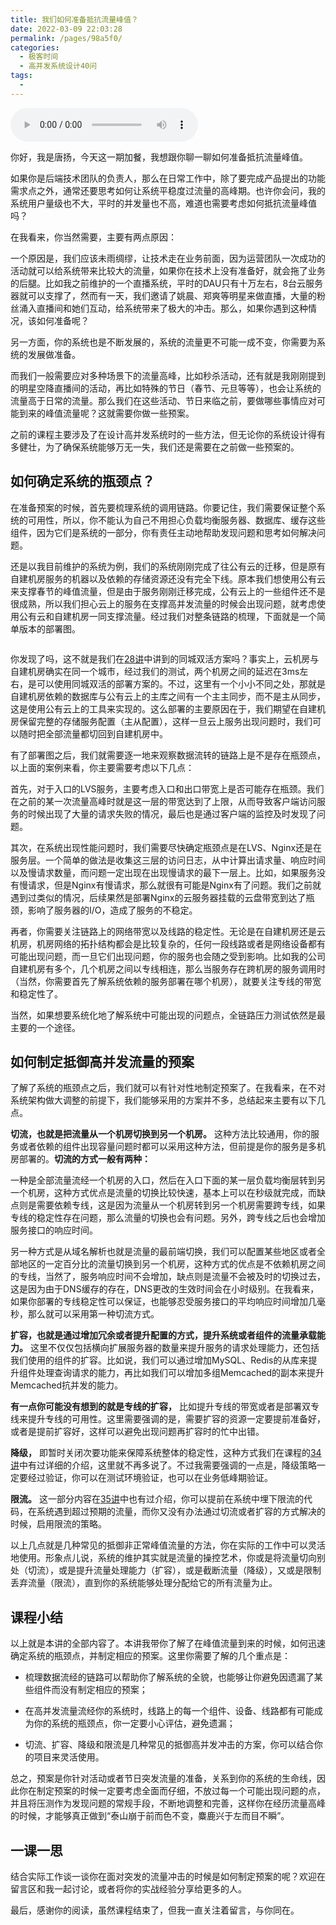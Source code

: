 ```yaml
---
title: 我们如何准备抵抗流量峰值？
date: 2022-03-09 22:03:28
permalink: /pages/98a5f0/
categories:
  - 极客时间
  - 高并发系统设计40问
tags:
  - 
---
```

<audio title="春节特别策划.我们如何准备抵抗流量峰值？" src="https://static001.geekbang.org/resource/audio/ee/e6/eeeeddba9908501f1a98314c1ab601e6.mp3" controls="controls"></audio> 
<p>你好，我是唐扬，今天这一期加餐，我想跟你聊一聊如何准备抵抗流量峰值。</p><p>如果你是后端技术团队的负责人，那么在日常工作中，除了要完成产品提出的功能需求点之外，通常还要思考如何让系统平稳度过流量的高峰期。也许你会问，我的系统用户量级也不大，平时的并发量也不高，难道也需要考虑如何抵抗流量峰值吗？</p><p>在我看来，你当然需要，主要有两点原因：</p><p>一个原因是，我们应该未雨绸缪，让技术走在业务前面，因为运营团队一次成功的活动就可以给系统带来比较大的流量，如果你在技术上没有准备好，就会拖了业务的后腿。比如我之前维护的一个直播系统，平时的DAU只有十万左右，8台云服务器就可以支撑了，然而有一天，我们邀请了姚晨、郑爽等明星来做直播，大量的粉丝涌入直播间和她们互动，给系统带来了极大的冲击。那么，如果你遇到这种情况，该如何准备呢？</p><p>另一方面，你的系统也是不断发展的，系统的流量更不可能一成不变，你需要为系统的发展做准备。</p><p>而我们一般需要应对多种场景下的流量高峰，比如秒杀活动，还有就是我刚刚提到的明星空降直播间的活动，再比如特殊的节日（春节、元旦等等），也会让系统的流量高于日常的流量。那么我们在这些活动、节日来临之前，要做哪些事情应对可能到来的峰值流量呢？这就需要你做一些预案。</p><!-- [[[read_end]]] --><p>之前的课程主要涉及了在设计高并发系统时的一些方法，但无论你的系统设计得有多健壮，为了确保系统能够万无一失，我们还是需要在之前做一些预案的。</p><h2>如何确定系统的瓶颈点？</h2><p>在准备预案的时候，首先要梳理系统的调用链路。你要记住，我们需要保证整个系统的可用性，所以，你不能认为自己不用担心负载均衡服务器、数据库、缓存这些组件，因为它们是系统的一部分，你有责任主动地帮助发现问题和思考如何解决问题。</p><p>还是以我目前维护的系统为例，我们的系统刚刚完成了往公有云的迁移，但是原有自建机房服务的机器以及依赖的存储资源还没有完全下线。原本我们想使用公有云来支撑春节的峰值流量，但是由于服务刚刚迁移完成，公有云上的一些组件还不是很成熟，所以我们担心云上的服务在支撑高并发流量的时候会出现问题，就考虑使用公有云和自建机房一同支撑流量。经过我们对整条链路的梳理，下面就是一个简单版本的部署图。</p><p><img src="https://static001.geekbang.org/resource/image/eb/0c/ebc74ac7f512f2704af5225fd08a080c.jpg" alt=""></p><p>你发现了吗，这不就是我们在<a href="https://time.geekbang.org/column/article/171115">28讲</a>中讲到的同城双活方案吗？事实上，云机房与自建机房确实在同一个城市，经过我们的测试，两个机房之间的延迟在3ms左右，是可以使用同城双活的部署方案的。不过，这里有一个小小不同之处，那就是自建机房依赖的数据库与公有云上的主库之间有一个主主同步，而不是主从同步，这是使用公有云上的工具来实现的。这么部署的主要原因在于，我们期望在自建机房保留完整的存储服务配置（主从配置），这样一旦云上服务出现问题时，我们可以随时把全部流量都切回到自建机房中。</p><p>有了部署图之后，我们就需要逐一地来观察数据流转的链路上是不是存在瓶颈点，以上面的案例来看，你主要需要考虑以下几点：</p><p>首先，对于入口的LVS服务，主要考虑入口和出口带宽上是否可能存在瓶颈。我们在之前的某一次流量高峰时就是这一层的带宽达到了上限，从而导致客户端访问服务的时候出现了大量的请求失败的情况，最后也是通过客户端的监控及时发现了问题。</p><p>其次，在系统出现性能问题时，我们需要尽快确定瓶颈点是在LVS、Nginx还是在服务层。一个简单的做法是收集这三层的访问日志，从中计算出请求量、响应时间以及慢请求数量，而问题一定出现在出现慢请求的最下一层上。比如，如果服务没有慢请求，但是Nginx有慢请求，那么就很有可能是Nginx有了问题。我们之前就遇到过类似的情况，后续果然是部署Nginx的云服务器挂载的云盘带宽到达了瓶颈，影响了服务器的I/O，造成了服务的不稳定。</p><p>再者，你需要关注链路上的网络带宽以及线路的稳定性。无论是在自建机房还是云机房，机房网络的拓扑结构都会是比较复杂的，任何一段线路或者是网络设备都有可能出现问题，而一旦它们出现问题，你的服务也会随之受到影响。比如我的公司自建机房有多个，几个机房之间以专线相连，那么当服务存在跨机房的服务调用时（当然，你需要首先了解系统依赖的服务部署在哪个机房），就要关注专线的带宽和稳定性了。</p><p>当然，如果想要系统化地了解系统中可能出现的问题点，全链路压力测试依然是最主要的一个途径。</p><h2>如何制定抵御高并发流量的预案</h2><p>了解了系统的瓶颈点之后，我们就可以有针对性地制定预案了。在我看来，在不对系统架构做大调整的前提下，我们能够采用的方案并不多，总结起来主要有以下几点。</p><p><strong>切流，也就是把流量从一个机房切换到另一个机房。</strong> 这种方法比较通用，你的服务或者依赖的组件出现容量问题时都可以采用这种方法，但前提是你的服务是多机房部署的。<strong>切流的方式一般有两种：</strong></p><p>一种是全部流量流经一个机房的入口，然后在入口下面的某一层负载均衡层转到另一个机房，这种方式优点是流量的切换比较快速，基本上可以在秒级就完成，而缺点则是需要依赖专线，这是因为流量从一个机房转到另一个机房需要跨专线，如果专线的稳定性存在问题，那么流量的切换也会有问题。另外，跨专线之后也会增加服务接口的响应时间。</p><p>另一种方式是从域名解析也就是流量的最前端切换，我们可以配置某些地区或者全部地区的一定百分比的流量切换到另一个机房，这种方式的优点是不依赖机房之间的专线，当然了，服务响应时间不会增加，缺点则是流量不会被及时的切换过去，这是因为由于DNS缓存的存在，DNS更改的生效时间会在小时级别。在我看来，如果你部署的专线稳定性可以保证，也能够忍受服务接口的平均响应时间增加几毫秒，那么就可以采用第一种切流方式。</p><p><strong>扩容，也就是通过增加冗余或者提升配置的方式，提升系统或者组件的流量承载能力。</strong> 这里不仅仅包括横向扩展服务器的数量来提升服务的请求处理能力，还包括我们使用的组件的扩容。比如说，我们可以通过增加MySQL、Redis的从库来提升组件处理查询请求的能力，再比如我们可以增加多组Memcached的副本来提升Memcached抗并发的能力。</p><p><strong>有一点你可能没有想到的就是专线的扩容，</strong> 比如提升专线的带宽或者是部署双专线来提升专线的可用性。这里需要强调的是，需要扩容的资源一定要提前准备好，或者是提前扩容好，这样可以避免出现问题再扩容时的忙中出错。</p><p><strong>降级，</strong> 即暂时关闭次要功能来保障系统整体的稳定性，这种方式我们在课程的<a href="https://time.geekbang.org/column/article/176917">34讲</a>中有过详细的介绍，这里就不再多说了。不过我需要强调的一点是，降级策略一定要经过验证，你可以在测试环境验证，也可以在业务低峰期验证。</p><p><strong>限流。</strong> 这一部分内容在<a href="https://time.geekbang.org/column/article/177796">35讲</a>中也有过介绍，你可以提前在系统中埋下限流的代码，在系统遇到超过预期的流量，而你又没有办法通过切流或者扩容的方式解决的时候，启用限流的策略。</p><p>以上几点就是几种常见的抵御非正常峰值流量的方法，你在实际的工作中可以灵活地使用。形象点儿说，系统的维护其实就是流量的操控艺术，你或是将流量切向别处（切流），或是提升流量处理能力（扩容），或是截断流量（降级），又或是限制丢弃流量（限流），直到你的系统能够处理分配给它的所有流量为止。</p><h2>课程小结</h2><p>以上就是本讲的全部内容了。本讲我带你了解了在峰值流量到来的时候，如何迅速确定系统的瓶颈点，并制定相应的预案。这里你需要了解的几个重点是：</p><ul>
<li>
<p>梳理数据流经的链路可以帮助你了解系统的全貌，也能够让你避免因遗漏了某些组件而没有制定相应的预案；</p>
</li>
<li>
<p>在高并发流量流经你的系统时，线路上的每一个组件、设备、线路都有可能成为你的系统的瓶颈点，你一定要小心评估，避免遗漏；</p>
</li>
<li>
<p>切流、扩容、降级和限流是几种常见的抵御高并发冲击的方案，你可以结合你的项目来灵活使用。</p>
</li>
</ul><p>总之，预案是你针对活动或者节日突发流量的准备，关系到你的系统的生命线，因此你在制定预案的时候一定要考虑全面而仔细，不放过每一个可能出现问题的点，并且将压测作为发现问题的常规手段，不断地调整和完善，这样你在经历流量高峰的时候，才能够真正做到“泰山崩于前而色不变，麋鹿兴于左而目不瞬”。</p><h2>一课一思</h2><p>结合实际工作谈一谈你在面对突发的流量冲击的时候是如何制定预案的呢？欢迎在留言区和我一起讨论，或者将你的实战经验分享给更多的人。</p><p>最后，感谢你的阅读，虽然课程结束了，但我一直关注着留言，与你同在。</p>